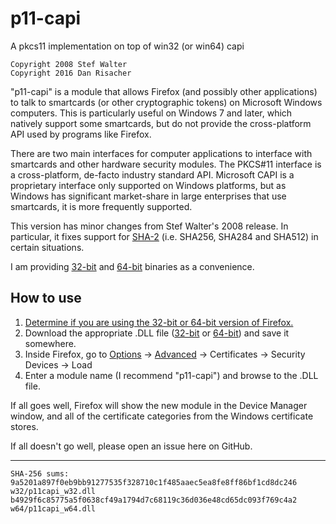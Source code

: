 # p11-capi
A pkcs11 implementation on top of win32 (or win64) capi

    Copyright 2008 Stef Walter
    Copyright 2016 Dan Risacher

"p11-capi" is a module that allows Firefox (and possibly other applications) to talk to smartcards (or other cryptographic tokens) on Microsoft Windows computers. This is particularly useful on Windows 7 and later, which natively support some smartcards, but do not provide the cross-platform API used by programs like Firefox. 

There are two main interfaces for computer applications to interface with smartcards and other hardware security modules. The PKCS#11 interface is a cross-platform, de-facto industry standard API. Microsoft CAPI is a proprietary interface only supported on Windows platforms, but as Windows has significant market-share in large enterprises that use smartcards, it is more frequently supported.

This version has minor changes from Stef Walter's 2008 release. In particular, it fixes support for [SHA-2](https://en.wikipedia.org/wiki/SHA-2) (i.e. SHA256, SHA284 and SHA512) in certain situations.

I am providing [32-bit](https://github.com/risacher/p11-capi/raw/master/w32/p11capi_w32.dll) and [64-bit](https://github.com/risacher/p11-capi/raw/master/w64/p11capi_w64.dll) binaries as a convenience. 

## How to use

1. [Determine if you are using the 32-bit or 64-bit version of Firefox.](https://support.mozilla.org/en-US/kb/how-do-i-tell-if-32-bit-or-64-bit)
2. Download the appropriate .DLL file ([32-bit](https://github.com/risacher/p11-capi/raw/master/w32/p11capi_w32.dll) or [64-bit](https://github.com/risacher/p11-capi/raw/master/w64/p11capi_w64.dll)) and save it somewhere.
3. Inside Firefox, go to [Options](about:preferences) → [Advanced](about:preferences#advanced) → Certificates → Security Devices → Load
4. Enter a module name (I recommend "p11-capi") and browse to the .DLL file.

If all goes well, Firefox will show the new module in the Device Manager window, and all of the certificate categories from the Windows certificate stores.  

If all doesn't go well, please open an issue here on GitHub.

-----
    SHA-256 sums:
    9a5201a897f0eb9bb91277535f328710c1f485aaec5ea8fe8ff86bf1cd8dc246  w32/p11capi_w32.dll
    b4929f6c85775a5f0638cf49a1794d7c68119c36d036e48cd65dc093f769c4a2  w64/p11capi_w64.dll
